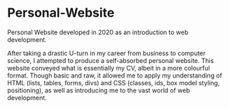 # Personal-Website

Personal Website developed in 2020 as an introduction to web development.

After taking a drastic U-turn in my career from business to computer science, I attempted to produce a self-absorbed personal website. This website conveyed what is essentially my CV, albeit in a more colourful format. Though basic and raw, it allowed me to apply my understanding of HTML (lists, tables, forms, divs) and CSS (classes, ids, box model styling, positioning), as well as introducing me to the vast world of web development.
